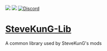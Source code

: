 [![](http://cf.way2muchnoise.eu/full_stevekungs-lib_downloads.svg)](https://www.curseforge.com/minecraft/mc-mods/stevekungs-lib) [![](http://cf.way2muchnoise.eu/versions/Minecraft_stevekungs-lib_all.svg)](https://www.curseforge.com/minecraft/mc-mods/stevekungs-lib) [![Discord](https://img.shields.io/discord/356400329086205953.svg?color=%237289da&label=discord&logo=discord&logoColor=%237289da)](https://discord.gg/6JhEjeY)

# [SteveKunG-Lib](https://www.curseforge.com/minecraft/mc-mods/stevekungs-lib)
A common library used by SteveKunG's mods